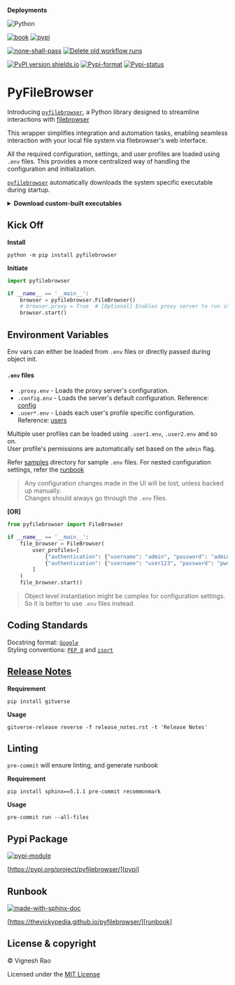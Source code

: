 **Deployments**

![Python](https://img.shields.io/badge/python-3.11%20%7C%203.12-blue)

[![book][gha_pages_badge]][gha_pages]
[![pypi][gha_pypi_badge]][gha_pypi]

[![none-shall-pass][gha_none_shall_pass_badge]][gha_none_shall_pass]
[![Delete old workflow runs][gha_cleanup_workflows_badge]][gha_cleanup_workflows]

[![PyPI version shields.io](https://img.shields.io/pypi/v/pyfilebrowser)][pypi]
[![Pypi-format](https://img.shields.io/pypi/format/pyfilebrowser)](https://pypi.org/project/pyfilebrowser/#files)
[![Pypi-status](https://img.shields.io/pypi/status/pyfilebrowser)][pypi]

# PyFileBrowser
Introducing [`pyfilebrowser`][repo], a Python library designed to streamline interactions with [filebrowser][home]<br>

This wrapper simplifies integration and automation tasks, enabling seamless interaction with your local file system via
filebrowser's web interface.

All the required configuration, settings, and user profiles are loaded using `.env` files. This provides a more centralized
way of handling the configuration and initialization.

[`pyfilebrowser`][repo] automatically downloads the system specific executable during startup.

<details>
<summary><strong>Download custom-built executables</strong></summary>
<br>

Additionally, custom source _(to download binaries)_ can be configured by specifying the environment variables,
`GIT_OWNER` and `GIT_REPO`<br>
For this custom source feature to work, the executable should be uploaded to releases as assets,
and follow the naming convention below.

> **asset naming convention:** `${operating system}-{architecture}-filebrowser-{extension}`<br>
> **example:** `darwin-amd64-filebrowser.tar.gz`

</details>

## Kick Off
**Install**
```shell
python -m pip install pyfilebrowser
```

**Initiate**
```python
import pyfilebrowser

if __name__ == '__main__':
    browser = pyfilebrowser.FileBrowser()
    # browser.proxy = True  # [Optional] Enables proxy server to run in parallel
    browser.start()
```

## Environment Variables
Env vars can either be loaded from `.env` files or directly passed during object init.

#### `.env` files

- `.proxy.env` - Loads the proxy server's configuration.
- `.config.env` - Loads the server's default configuration. Reference: [config]
- `.user*.env` - Loads each user's profile specific configuration. Reference: [users]

Multiple user profiles can be loaded using `.user1.env`, `.user2.env` and so on.<br>
User profile's permissions are automatically set based on the `admin` flag.

Refer [samples] directory for sample `.env` files. For nested configuration settings, refer the [runbook]

> Any configuration changes made in the UI will be lost, unless backed up manually.<br>
> Changes should always go through the `.env` files.

**[OR]**

```python
from pyfilebrowser import FileBrowser

if __name__ == '__main__':
    file_browser = FileBrowser(
        user_profiles=[
            {"authentication": {"username": "admin", "password": "admin", "admin": True}},
            {"authentication": {"username": "user123", "password": "pwd456", "admin": False}}
        ]
    )
    file_browser.start()
```

> Object level instantiation might be complex for configuration settings. So it is better to use `.env` files instead.

## Coding Standards
Docstring format: [`Google`][google-docs] <br>
Styling conventions: [`PEP 8`][pep8] and [`isort`][isort]

## [Release Notes][release-notes]
**Requirement**
```shell
pip install gitverse
```

**Usage**
```shell
gitverse-release reverse -f release_notes.rst -t 'Release Notes'
```

## Linting
`pre-commit` will ensure linting, and generate runbook

**Requirement**
```shell
pip install sphinx==5.1.1 pre-commit recommonmark
```

**Usage**
```shell
pre-commit run --all-files
```

## Pypi Package
[![pypi-module](https://img.shields.io/badge/Software%20Repository-pypi-1f425f.svg)][pypi-repo]

[https://pypi.org/project/pyfilebrowser/][pypi]

## Runbook
[![made-with-sphinx-doc](https://img.shields.io/badge/Code%20Docs-Sphinx-1f425f.svg)][sphinx]

[https://thevickypedia.github.io/pyfilebrowser/][runbook]

## License & copyright

&copy; Vignesh Rao

Licensed under the [MIT License][license]

[repo]: https://github.com/thevickypedia/pyfilebrowser
[samples]: https://github.com/thevickypedia/pyfilebrowser/tree/main/samples
[license]: https://github.com/thevickypedia/pyfilebrowser/blob/main/LICENSE
[config]: https://thevickypedia.github.io/pyfilebrowser/#configuration
[users]: https://thevickypedia.github.io/pyfilebrowser/#users
[home]: https://filebrowser.org/
[pypi]: https://pypi.org/project/pyfilebrowser
[pypi-repo]: https://packaging.python.org/tutorials/packaging-projects/
[sphinx]: https://www.sphinx-doc.org/en/master/man/sphinx-autogen.html
[runbook]: https://thevickypedia.github.io/pyfilebrowser/
[gha_pages]: https://github.com/thevickypedia/pyfilebrowser/actions/workflows/pages/pages-build-deployment
[gha_pages_badge]: https://github.com/thevickypedia/pyfilebrowser/actions/workflows/pages/pages-build-deployment/badge.svg
[gha_pypi]: https://github.com/thevickypedia/pyfilebrowser/actions/workflows/python-publish.yml
[gha_pypi_badge]: https://github.com/thevickypedia/pyfilebrowser/actions/workflows/python-publish.yml/badge.svg
[gha_none_shall_pass]: https://github.com/thevickypedia/pyfilebrowser/actions/workflows/markdown.yml
[gha_none_shall_pass_badge]: https://github.com/thevickypedia/pyfilebrowser/actions/workflows/markdown.yml/badge.svg
[gha_cleanup_workflows]: https://github.com/thevickypedia/pyfilebrowser/actions/workflows/cleanup.yml
[gha_cleanup_workflows_badge]: https://github.com/thevickypedia/pyfilebrowser/actions/workflows/cleanup.yml/badge.svg
[release-notes]: https://github.com/thevickypedia/pyfilebrowser/blob/main/release_notes.rst
[google-docs]: https://google.github.io/styleguide/pyguide.html#38-comments-and-docstrings
[pep8]: https://www.python.org/dev/peps/pep-0008/
[isort]: https://pycqa.github.io/isort/
